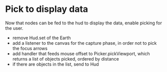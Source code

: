 # Pick to display data
Now that nodes can be fed to the hud to display the data, enable picking for the user.
- remove Hud.set of the Earth
- add a listener to the canvas for the capture phase, in order not to pick the focus arrows
- add handler that feeds mouse offset to Picker.pickViewport, which returns a list of objects picked, ordered by distance
- if there are objects in the list, send to Hud